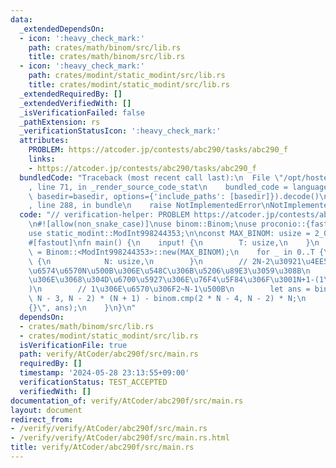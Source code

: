 ```yaml
---
data:
  _extendedDependsOn:
  - icon: ':heavy_check_mark:'
    path: crates/math/binom/src/lib.rs
    title: crates/math/binom/src/lib.rs
  - icon: ':heavy_check_mark:'
    path: crates/modint/static_modint/src/lib.rs
    title: crates/modint/static_modint/src/lib.rs
  _extendedRequiredBy: []
  _extendedVerifiedWith: []
  _isVerificationFailed: false
  _pathExtension: rs
  _verificationStatusIcon: ':heavy_check_mark:'
  attributes:
    PROBLEM: https://atcoder.jp/contests/abc290/tasks/abc290_f
    links:
    - https://atcoder.jp/contests/abc290/tasks/abc290_f
  bundledCode: "Traceback (most recent call last):\n  File \"/opt/hostedtoolcache/Python/3.10.14/x64/lib/python3.10/site-packages/onlinejudge_verify/documentation/build.py\"\
    , line 71, in _render_source_code_stat\n    bundled_code = language.bundle(stat.path,\
    \ basedir=basedir, options={'include_paths': [basedir]}).decode()\n  File \"/opt/hostedtoolcache/Python/3.10.14/x64/lib/python3.10/site-packages/onlinejudge_verify/languages/rust.py\"\
    , line 288, in bundle\n    raise NotImplementedError\nNotImplementedError\n"
  code: "// verification-helper: PROBLEM https://atcoder.jp/contests/abc290/tasks/abc290_f\n\
    \n#![allow(non_snake_case)]\nuse binom::Binom;\nuse proconio::{fastout, input};\n\
    use static_modint::ModInt998244353;\n\nconst MAX_BINOM: usize = 2_000_010;\n\n\
    #[fastout]\nfn main() {\n    input! {\n        T: usize,\n    }\n    let binom\
    \ = Binom::<ModInt998244353>::new(MAX_BINOM);\n    for _ in 0..T {\n        input!\
    \ {\n            N: usize,\n        }\n        // 2N-2\u30921\u4EE5\u4E0A\u306E\
    \u6574\u6570N\u500B\u306E\u548C\u306B\u5206\u89E3\u3059\u308B\n        // \u3053\
    \u306E\u3068\u304D\u6700\u5927\u306E\u76F4\u5F84\u306F\u3001N+1-(1\u306E\u6570\
    )\n        // 1\u306E\u6570\u306F2~N-1\u500B\n        let ans = binom.cmp(2 *\
    \ N - 3, N - 2) * (N + 1) - binom.cmp(2 * N - 4, N - 2) * N;\n        println!(\"\
    {}\", ans);\n    }\n}\n"
  dependsOn:
  - crates/math/binom/src/lib.rs
  - crates/modint/static_modint/src/lib.rs
  isVerificationFile: true
  path: verify/AtCoder/abc290f/src/main.rs
  requiredBy: []
  timestamp: '2024-05-28 23:13:55+09:00'
  verificationStatus: TEST_ACCEPTED
  verifiedWith: []
documentation_of: verify/AtCoder/abc290f/src/main.rs
layout: document
redirect_from:
- /verify/verify/AtCoder/abc290f/src/main.rs
- /verify/verify/AtCoder/abc290f/src/main.rs.html
title: verify/AtCoder/abc290f/src/main.rs
---
```

